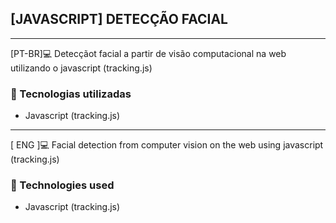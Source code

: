## [JAVASCRIPT] DETECÇÃO FACIAL</h2>
<hr>
[PT-BR]💻 Detecçãot facial a partir de visão computacional na web utilizando o javascript (tracking.js)

<h3>🚀 Tecnologias utilizadas </h3>
<ul>
  <li> Javascript (tracking.js) </li>
</ul>

<hr>
[ ENG ]💻 Facial detection from computer vision on the web using javascript (tracking.js)

<h3>🚀 Technologies used </h3>
<ul>
  <li> Javascript (tracking.js) </li>
</ul>

